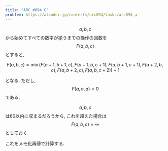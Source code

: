```yaml
---
title: "ARC #094 C"
problem: https://atcoder.jp/contests/arc094/tasks/arc094_a
---
```

$$ a, b, c $$ から始めてすべての数字が揃うまでの操作の回数を $$ F(a, b, c) $$ とすると,

$$
F(a, b, c) = \min(F(a+1, b+1, c), F(a+1, b, c+1), F(a, b+1, c+1), F(a+2, b, c), F(a, b+2, c), F(a, b, c+2)) + 1
$$

となる. ただし, $$ F(a, a, a) = 0 $$ である.

$$ a, b, c $$ は60以内に収まるだろうから, これを超えた場合は $$ F(a, b, c) = \infty $$ としておく.

これをメモ化再帰で計算する.
